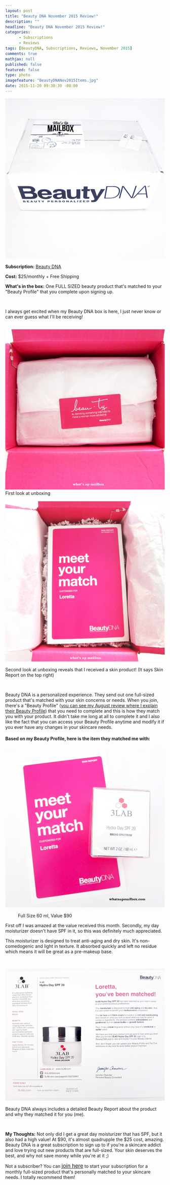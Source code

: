 ```yaml
---
layout: post
title: "Beauty DNA November 2015 Review!"
description: ""
headline: "Beauty DNA November 2015 Review!"
categories: 
      - Subscriptions
      - Reviews
tags: [BeautyDNA, Subscriptions, Reviews, November 2015]
comments: true
mathjax: null
published: false
featured: false
type: photo
imagefeature: "BeautyDNANov2015Items.jpg"
date: 2015-11-20 09:30:39 -08:00
---
```


<center><a href="https://www.beautydna.com/" target="_blank">
<img src="/images/BeautyDNANov2015Package.jpg" border="0" style="border:none;max-width:100%;" alt="Beauty DNA Subscription Box!" />
</a></center>

<p><b>Subscription:</b> <a href="https://www.beautydna.com/" target="_blank">Beauty DNA</a></p>
<p><b>Cost:</b> $25/monthly + Free Shipping</p>
<p><b>What's in the box:</b> One FULL SIZED beauty product that's matched to your "Beauty Profile" that you complete upon signing up.</p>
<br>

<p>I always get excited when my Beauty DNA box is here, I just never know or can ever guess what I'll be receiving!</p>
<br>

<center><img src='/images/BeautyDNAOct2015OpenBox.jpg'></center>
<figcaption>First look at unboxing</figcaption>
<br>

<center><img src='/images/BeautyDNAOct2015OpenBox2.jpg'></center>
<p>Second look at unboxing reveals that I received a skin product! (It says Skin Report on the top right)</p>
<br>

<p>Beauty DNA is a personalized experience. They send out one full-sized product that's matched with your skin concerns or needs. When you join, there's a "Beauty Profile" (<a href="http://whatsupmailbox.com/subscriptions/Beauty-DNA-August-2015-Review/" target="_blank">you can see my August review where I explain their Beauty Profile</a>) that you need to complete and this is how they match you with your product. It didn't take me long at all to complete it and I also like the fact that you can access your Beauty Profile anytime and modify it if you ever have any changes in your skincare needs.</p>

<H4>Based on my Beauty Profile, here is the item they matched me with:</H4>

<p><center><img src='/images/BeautyDNANov2015Items.jpg'></center></p>

<DL>
<DT></a></DT>
<DD>Full Size 60 ml, Value $90</DD>
</DL>

<p>First off I was amazed at the value received this month. Secondly, my day moisturizer doesn't have SPF in it, so this was definitely much appreciated.</p>

<p>This moisturizer is designed to treat anti-aging and dry skin. It's non-comedogenic and light in texture. It absorbed quickly and left no residue which means it will be great as a pre-makeup base.</p>

<br>

<p><center><img src='/images/BeautyDNANov2015Info.jpg'></center></p>
<p>Beauty DNA always includes a detailed Beauty Report about the product and why they matched it for you (me).</p>

<br>

<p><i class="icon-exclamation-sign"></i><b> My Thoughts:</b> Not only did I get a great day moisturizer that has SPF, but it also had a high value! At $90, it's almost quadrupple the $25 cost, amazing. Beauty DNA is a great subscription to sign up to if you're a skincare addict and love trying out new products that are full-sized. Your skin deserves the best, and why not save money while you're at it ;)</p>

<p>Not a subscriber? You can <a href="https://www.beautydna.com/"><big>join here</big></a> to start your subscription for a monthly full-sized product that's personally matched to your skincare needs. I totally recommend them!</p>
<br>
